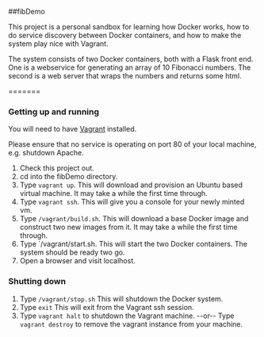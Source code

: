 ##fibDemo

This project is a personal sandbox for learning how Docker works, how to do service discovery between Docker containers,
and how to make the system play nice with Vagrant.

The system consists of two Docker containers, both with a Flask front end. One is a webservice for generating an array of 10 Fibonacci numbers. The second is a web server that wraps the numbers and returns some html.

=======

### Getting up and running

You will need to have [Vagrant](http://www.vagrantup.com) installed. 

Please ensure that no service is operating on port 80 of your local machine, e.g. shutdown Apache.

 1. Check this project out.
 1. cd into the fibDemo directory.
 1. Type `vagrant up`. This will download and provision an Ubuntu based virtual machine. It may take a while the first time through.
 1. Type `vagrant ssh`. This will give you a console for your newly minted vm.
 1. Type `/vagrant/build.sh`. This will download a base Docker image and construct two new images from it. It may take a while the first time through.
 1. Type `/vagrant/start.sh. This will start the two Docker containers. The system should be ready two go.
 1. Open a browser and visit localhost.


### Shutting down

 1. Type `/vagrant/stop.sh` This will shutdown the Docker system.
 1. Type `exit` This will exit from the Vagrant ssh session.
 1. Type `vagrant halt` to shutdown the Vagrant machine. --or-- Type `vagrant destroy` to remove the vagrant instance from your machine.
 
 
